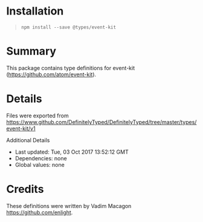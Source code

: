 # Installation
> `npm install --save @types/event-kit`

# Summary
This package contains type definitions for event-kit (https://github.com/atom/event-kit).

# Details
Files were exported from https://www.github.com/DefinitelyTyped/DefinitelyTyped/tree/master/types/event-kit/v1

Additional Details
 * Last updated: Tue, 03 Oct 2017 13:52:12 GMT
 * Dependencies: none
 * Global values: none

# Credits
These definitions were written by Vadim Macagon <https://github.com/enlight>.
